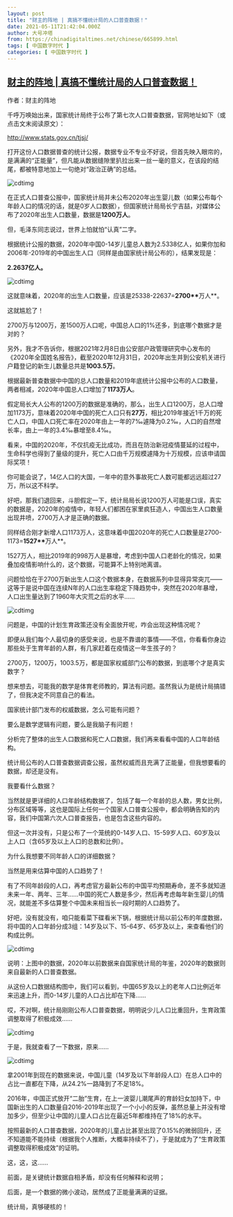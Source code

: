 ```yaml
---
layout: post
title: "财主的阵地 | 真搞不懂统计局的人口普查数据！"
date: 2021-05-11T21:42:04.000Z
author: 大号冲塔
from: https://chinadigitaltimes.net/chinese/665899.html
tags: [ 中国数字时代 ]
categories: [ 中国数字时代 ]
---
```

<!--1620769324000-->
[财主的阵地 | 真搞不懂统计局的人口普查数据！](https://chinadigitaltimes.net/chinese/665899.html)
------

<div>
<p>作者：财主的阵地</p><p>千呼万唤始出来，国家统计局终于公布了第七次人口普查数据，官网地址如下（或点击文末阅读原文）：</p><p><a href="http://www.stats.gov.cn/tjsj/">http://www.stats.gov.cn/tjsj/</a></p><p>打开这份人口数据普查的统计公报，数据专业不专业不好说，但首先映入眼帘的，是满满的“正能量”，但凡能从数据缝隙里扒拉出来一丝一毫的意义，在该段的结尾，都被特意地加上一句绝对“政治正确”的总结。</p><p><img src="https://chinadigitaltimes.net/chinese/files/2021/05/post-665899-609afa2e865cc.png" alt="cdtimg" /></p><p>在正式人口普查公报中，国家统计局并未公布2020年出生婴儿数（如果公布每个年龄人口的情况的话，就是0岁人口数据），但国家统计局局长宁吉喆，对媒体公布了2020年出生人口数量，数据是<strong>1200万人</strong>。</p><p>但，毛泽东同志说过，世界上怕就怕“认真”二字。</p><p>根据统计公报的数据，2020年中国0-14岁儿童总人数为2.5338亿人，如果你加和2006年-2019年的中国出生人口（同样是由国家统计局公布的），结果发现是：</p><p><strong>2.2637亿人。</strong></p><p><img src="https://chinadigitaltimes.net/chinese/files/2021/05/post-665899-609afa306401d.png" alt="cdtimg" /></p><p>这就意味着，2020年的出生人口数量，应该是25338-22637=<strong>2700**</strong>万人**。</p><p>这就尴尬了！</p><p>2700万与1200万，差1500万人口呢，中国总人口的1%还多，到底哪个数据才是对的？</p><p>另外，我才不告诉你，根据2021年2月8日由公安部户政管理研究中心发布的《2020年全国姓名报告》，截至2020年12月31日，2020年出生并到公安机关进行户籍登记的新生儿数量总共是<strong>1003.5万</strong>。</p><p>根据最新普查数据中中国的总人口数量和2019年底统计公报中公布的人口数量，两者相减，2020年中国总人口增加了<strong>1173万人</strong>。</p><p>假定局长大人公布的1200万的数据是准确的，那么，出生人口1200万，总人口增加1173万，意味着2020年中国的死亡人口只有<strong>27万</strong>，相比2019年接近1千万的死亡人口，中国人口死亡率在2020年由上一年的7‰遽降为0.2‰，人口的自然增长率，由上一年的3.4‰暴增至8.4‰。</p><p>看来，中国的2020年，不仅抗疫无比成功，而且在防治新冠疫情蔓延的过程中，生命科学也得到了量级的提升，死亡人口由千万规模遽降为十万规模，应该申请国际奖项！</p><p>你可能会说了，14亿人口的大国，一年中的意外事故死亡人数可能都远远超过27万，所以这不科学。</p><p>好吧，那我们退回来，斗胆假定一下，统计局局长说1200万人可能是口误，真实的数据是，2020年的疫情中，年轻人们都困在家里疯狂造人，中国出生人口数量出现井喷，2700万人才是正确的数据。</p><p>同样结合刚才新增人口1173万人，这意味着中国2020年的死亡人口数量是2700-1173=<strong>1527**</strong>万人**。</p><p>1527万人，相比2019年的998万人是暴增，考虑到中国人口老龄化的情况，如果叠加疫情影响什么的，这个数据，可能算不上特别地离谱。</p><p>问题恰恰在于2700万新出生人口这个数据本身，在数据系列中显得异常突兀——这等于是说中国在连续N年的人口出生率稳定下降趋势中，突然在2020年暴增，人口出生量达到了1960年大灾荒之后的水平……</p><p><img src="https://chinadigitaltimes.net/chinese/files/2021/05/post-665899-609afa31e86b0.png" alt="cdtimg" /></p><p>问题是，中国的计划生育政策还没有全面放开呢，咋会出现这种情况呢？</p><p>即便从我们每个人最切身的感受来说，也是不靠谱的事情——不信，你看看你身边那些处于生育年龄的人群，有几家赶着在疫情这一年生孩子的？</p><p>2700万，1200万，1003.5万，都是国家权威部门公布的数据，到底哪个才是真实数字？</p><p>想来想去，可能我的数学是体育老师教的，算法有问题。虽然我认为是统计局搞错了，但我决定不同意自己的看法。</p><p>国家统计部门发布的权威数据，怎么可能有问题？</p><p>要么是数学逻辑有问题，要么是我脑子有问题！</p><p>分析完了整体的出生人口数据和死亡人口数据，我们再来看看中国的人口年龄结构。</p><p>统计局公布的人口普查数据调查公报，虽然权威而且充满了正能量，但我想要看的数据，却还是没有。</p><p>我要看什么数据？</p><p>当然就是更详细的人口年龄结构数据了，包括了每一个年龄的总人数，男女比例，分布区域等等，这也是国际上任何一个国家人口普查公报中，都会明确告知的内容，我们中国第六次人口普查报告，也是包含这些内容的。</p><p>但这一次并没有，只是公布了一个笼统的0-14岁人口、15-59岁人口、60岁及以上人口（含65岁及以上人口的总数和比例）。</p><p>为什么我想要不同年龄人口的详细数据？</p><p>当然是用来估算中国的人口趋势了！</p><p>有了不同年龄段的人口，再考虑官方最新公布的中国平均预期寿命，差不多就知道未来一年、两年、三年……中国的死亡人数是多少，然后再考虑每年新生婴儿的情况，就能差不多估算整个中国未来相当长一段时期的人口趋势了。</p><p>好吧，没有就没有，咱只能看菜下碟看米下锅，根据统计局以前公布的年度数据，将中国的人口年龄分成3组：14岁及以下、15-64岁、65岁及以上，来查看他们的构成比例。</p><p><img src="https://chinadigitaltimes.net/chinese/files/2021/05/post-665899-609afa33c3b33.png" alt="cdtimg" /></p><div class="ts">说明：上图中的数据，2020年以前数据来自国家统计局的年鉴，2020年的数据则来自最新的人口普查数据。</div><p>从这份人口数据结构图中，我们可以看到，中国65岁及以上的老年人口比例近年来迅速上升，而0-14岁儿童的人口占比却在下降……</p><p>哎，不对啊，统计局刚刚公布人口普查数据，明明说少儿人口比重回升，生育政策调整取得了积极成效……</p><p><img src="https://chinadigitaltimes.net/chinese/files/2021/05/post-665899-609afa35a5c44.png" alt="cdtimg" /></p><p>于是，我就查看了一下数据，原来……</p><p><img src="https://chinadigitaltimes.net/chinese/files/2021/05/post-665899-609afa3780bc9.png" alt="cdtimg" /></p><p>拿2001年到现在的数据来说，中国儿童（14岁及以下年龄段人口）在总人口中的占比一直都在下降，从24.2%一路降到了不足18%。</p><p>2016年，中国正式放开“二胎”生育，在上一波婴儿潮尾声的育龄妇女加持下，中国新出生的人口数量自2016-2019年出现了一个小小的反弹，虽然总量上并没有增加多少，但至少让中国的儿童人口占比在最近5年都维持在了18%的水平。</p><p>按照最新的人口普查数据，2020年的儿童占比甚至出现了0.15%的微弱回升，还不知道能不能持续（根据我个人推断，大概率持续不了），于是就成为了“生育政策调整取得积极成效”的证明。</p><p>这，这，这……</p><p>前面，是关键统计数据自相矛盾，却没有任何解释和说明；</p><p>后面，是一个数据的微小波动，居然成了正能量满满的证据。</p><p>统计局，真够硬核的！</p>
</div>
